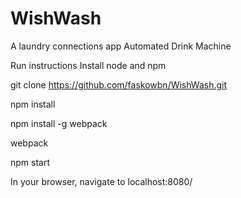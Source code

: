 # WishWash
A laundry connections app
Automated Drink Machine

Run instructions Install node and npm

git clone https://github.com/faskowbn/WishWash.git

npm install

npm install -g webpack

webpack

npm start

In your browser, navigate to localhost:8080/
